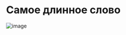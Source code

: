 # Самое длинное слово
![image](https://user-images.githubusercontent.com/72396348/134769518-04f51512-7856-410f-ae0e-06ee6b9184ea.png)
